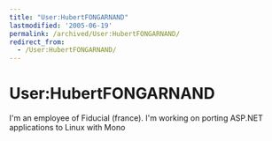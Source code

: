 ```yaml
---
title: "User:HubertFONGARNAND"
lastmodified: '2005-06-19'
permalink: /archived/User:HubertFONGARNAND/
redirect_from:
  - /User:HubertFONGARNAND/
---
```


User:HubertFONGARNAND
=====================

I'm an employee of Fiducial (france). I'm working on porting ASP.NET applications to Linux with Mono

